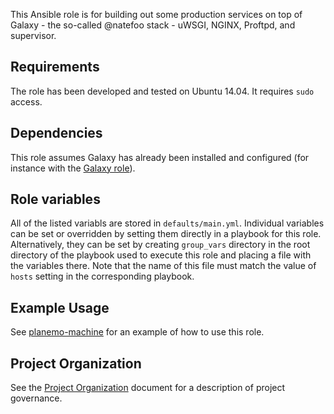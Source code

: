 This Ansible role is for building out some production services on top
of Galaxy - the so-called @natefoo stack - uWSGI, NGINX, Proftpd, and
supervisor.

Requirements
------------
The role has been developed and tested on Ubuntu 14.04. It requires `sudo` access.

Dependencies
------------

This role assumes Galaxy has already been installed and configured
(for instance with the [Galaxy
role](https://github.com/galaxyproject/ansible-galaxy)).

Role variables
--------------

All of the listed variabls are stored in
`defaults/main.yml`. Individual variables can be set or overridden by
setting them directly in a playbook for this role. Alternatively, they
can be set by creating `group_vars` directory in the root directory of
the playbook used to execute this role and placing a file with the
variables there. Note that the name of this file must match the value
of `hosts` setting in the corresponding playbook.

Example Usage
----------------

See [planemo-machine](https://github.com/jmchilton/planemo-machine) for
an example of how to use this role.


Project Organization
--------------------

See the [Project Organization](https://github.com/galaxyproject/ansible-galaxy-extras/blob/master/organization.rst) document for a description of project governance.
